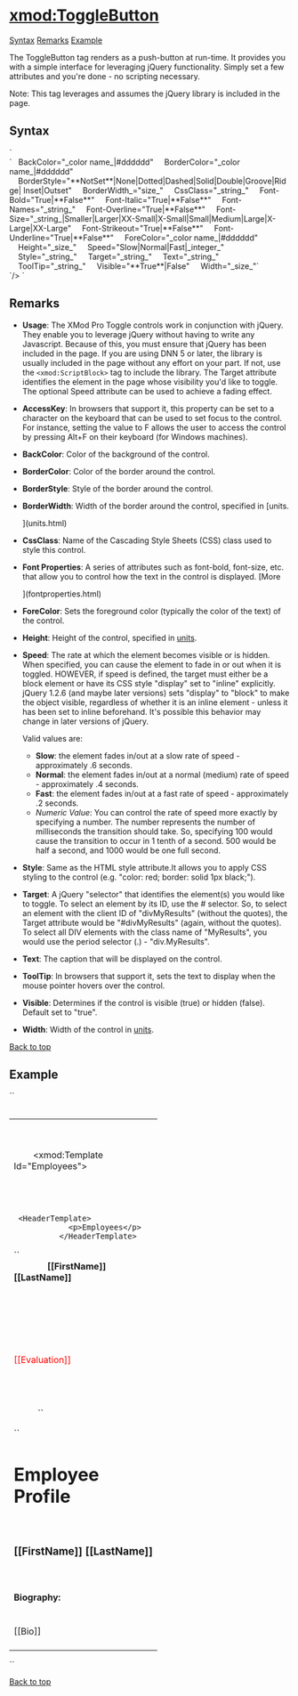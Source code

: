 # <xmod:ToggleButton>

<a name="top"></a>

[Syntax](#syntax) [Remarks](#remarks) [Example](#example)

The ToggleButton tag renders as a push-button at run-time. It provides you with a simple interface for leveraging jQuery functionality. Simply set a few attributes and you're done - no scripting necessary.

Note: This tag leverages and assumes the jQuery library is included in the page.

<a name="syntax"></a>

## Syntax

<div xmlns="">`<xmod:ToggleButton  
    AccessKey="_string_"`</div>

<div xmlns="">`   BackColor="_color name_|#dddddd"  
    BorderColor="_color name_|#dddddd"  
    BorderStyle="**NotSet**|None|Dotted|Dashed|Solid|Double|Groove|Ridge| Inset|Outset"  
    BorderWidth_="size_"  
    CssClass="_string_"  
    Font-Bold="True|**False**"  
    Font-Italic="True|**False**"  
    Font-Names="_string_"  
    Font-Overline="True|**False**"  
    Font-Size="_string_|Smaller|Larger|XX-Small|X-Small|Small|Medium|Large|X-Large|XX-Large"  
    Font-Strikeout="True|**False**"  
    Font-Underline="True|**False**"  
    ForeColor="_color name_|#dddddd"  
    Height="_size_"  
    Speed="Slow|Normal|Fast|_integer_"  
    Style="_string_"  
    Target="_string_"  
    Text="_string_"  
    ToolTip="_string_"  
    Visible="**True**|False"  
    Width="_size_"`</div>

<div xmlns="">`/>  
`</div>

<a name="remarks"></a>

## Remarks

*   **Usage**: The XMod Pro Toggle controls work in conjunction with jQuery. They enable you to leverage jQuery without having to write any Javascript. Because of this, you must ensure that jQuery has been included in the page. If you are using DNN 5 or later, the library is usually included in the page without any effort on your part. If not, use the `<xmod:ScriptBlock>` tag to include the library. The Target attribute identifies the element in the page whose visibility you'd like to toggle. The optional Speed attribute can be used to achieve a fading effect.  

*   **AccessKey**: In browsers that support it, this property can be set to a character on the keyboard that can be used to set focus to the control. For instance, setting the value to F allows the user to access the control by pressing Alt+F on their keyboard (for Windows machines).  

*   **BackColor**: Color of the background of the control.  

*   **BorderColor**: Color of the border around the control.  

*   **BorderStyle**: Style of the border around the control.  

*   **BorderWidth**: Width of the border around the control, specified in [units.  

    ](units.html)
*   **CssClass**: Name of the Cascading Style Sheets (CSS) class used to style this control.  

*   **Font Properties**: A series of attributes such as font-bold, font-size, etc. that allow you to control how the text in the control is displayed. [More  

    ](fontproperties.html)
*   **ForeColor**: Sets the foreground color (typically the color of the text) of the control.  

*   **Height**: Height of the control, specified in [units](units.html).  

*   **Speed**: The rate at which the element becomes visible or is hidden. When specified, you can cause the element to fade in or out when it is toggled. HOWEVER, if speed is defined, the target must either be a block element or have its CSS style "display" set to "inline" explicitly. jQuery 1.2.6 (and maybe later versions) sets "display" to "block" to make the object visible, regardless of whether it is an inline element - unless it has been set to inline beforehand. It's possible this behavior may change in later versions of jQuery.  

    Valid values are:
    *   **Slow**: the element fades in/out at a slow rate of speed - approximately .6 seconds.
    *   **Normal**: the element fades in/out at a normal (medium) rate of speed - approximately .4 seconds.
    *   **Fast**: the element fades in/out at a fast rate of speed - approximately .2 seconds.
    *   _Numeric Value_: You can control the rate of speed more exactly by specifying a number. The number represents the number of milliseconds the transition should take. So, specifying 100 would cause the transition to occur in 1 tenth of a second. 500 would be half a second, and 1000 would be one full second.  

*   **Style**: Same as the HTML style attribute.It allows you to apply CSS styling to the control (e.g. "color: red; border: solid 1px black;").  

*   **Target**: A jQuery "selector" that identifies the element(s) you would like to toggle. To select an element by its ID, use the # selector. So, to select an element with the client ID of "divMyResults" (without the quotes), the Target attribute would be "#divMyResults" (again, without the quotes). To select all DIV elements with the class name of "MyResults", you would use the period selector (.) - "div.MyResults".  

*   **Text**: The caption that will be displayed on the control.  

*   **ToolTip**: In browsers that support it, sets the text to display when the mouse pointer hovers over the control.  

*   **Visible**: Determines if the control is visible (true) or hidden (false). Default set to "true".  

*   **Width**: Width of the control in [units](units.html).

[Back to top](#top)  
<a name="example"></a>

## Example

<div xmlns="">``<div>  
  <table width="100%">  
    <tr>  
      <td width="250" valign="top">  

        <!-- EMPLOYEES TEMPLATE -->  

        <xmod:Template Id="Employees">  
          <ListDataSource CommandText="SELECT EmployeeId, FirstName, LastName, Evaluation FROM XMPDemo_Employees WHERE DepartmentId = @DepartmentId">  
           <parameter name="DepartmentId" alias="DepartmentId" />  
          </ListDataSource>  

`` <HeaderTemplate>  
            <p>Employees</p>  
          </HeaderTemplate>``</div>

<div xmlns="">``  
          <ItemTemplate>  
            <div style="text-align: middle;">  
              <strong>[[FirstName]] [[LastName]]</strong>  
<span class="CodeHighlight">              <xmod:ToggleButton Text="View Employee Evaluation"  
                  Target='[[Join("#divEvaluation_{0}",[[EmployeeId]])]]'  
                  Speed="Fast" /></span>  

            </div>  
<span style="color: #ff0000;"><div id="divEvaluation_[[EmployeeId]]"></span>  
<span style="color: #ff0000;">              <p>[[Evaluation]]</p></span>  
<span style="color: #ff0000;">            </div></span>  
          </ItemTemplate>``</div>

<div xmlns="">``  
          <DetailTemplate>  
            <h1>Employee Profile</h1>  
            <h3>[[FirstName]] [[LastName]]</h3>  
            <h4>Biography:</h4>  
            <div>[[Bio]]</div>  
          </DetailTemplate>  
        </xmod:Template>  
      </td>  
    </tr>  
  </table>  
</div>`` </div>

[Back to top](#top)